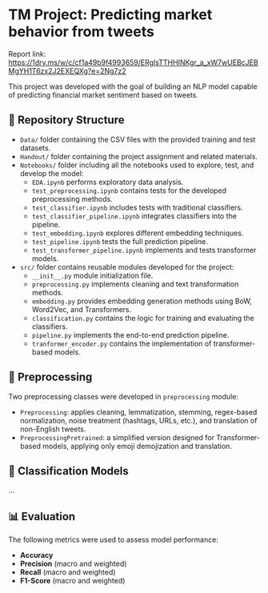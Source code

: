 # TM Project: Predicting market behavior from tweets

Report link: https://1drv.ms/w/c/cf1a49b9f4993659/ERgIsTTHHINKgr_a_xW7wUEBcJEBMgYH1T6zx2J2EXEQXg?e=2Ng7z2

This project was developed with the goal of building an NLP model capable of predicting financial market sentiment based on tweets.

## 📁 Repository Structure
- `Data/` folder containing the CSV files with the provided training and test datasets.
- `Handout/` folder containing the project assignment and related materials.
- `Notebooks/` folder including all the notebooks used to explore, test, and develop the model:
  - `EDA.ipynb` performs exploratory data analysis.
  - `test_preprocessing.ipynb` contains tests for the developed preprocessing methods.
  - `test_classifier.ipynb` includes tests with traditional classifiers.
  - `test_classifier_pipeline.ipynb` integrates classifiers into the pipeline.
  - `test_embedding.ipynb` explores different embedding techniques.
  - `test_pipeline.ipynb` tests the full prediction pipeline.
  - `test_transformer_pipeline.ipynb` implements and tests transformer models.
- `src/` folder contains reusable modules developed for the project:
  - `__init__.py` module initialization file.
  - `preprocessing.py` implements cleaning and text transformation methods.
  - `embedding.py` provides embedding generation methods using BoW, Word2Vec, and Transformers.
  - `classification.py` contains the logic for training and evaluating the classifiers.
  - `pipeline.py` implements the end-to-end prediction pipeline.
  - `tranformer_encoder.py` contains the implementation of transformer-based models.

## 🔧 Preprocessing

Two preprocessing classes were developed in `preprocessing` module:

- `Preprocessing`: applies cleaning, lemmatization, stemming, regex-based normalization, noise treatment (hashtags, URLs, etc.), and translation of non-English tweets.
- `PreprocessingPretrained`: a simplified version designed for Transformer-based models, applying only emoji demojization and translation.

## 📝 Classification Models
...

## 📊 Evaluation

The following metrics were used to assess model performance:

- **Accuracy**
- **Precision** (macro and weighted)
- **Recall** (macro and weighted)
- **F1-Score** (macro and weighted)


